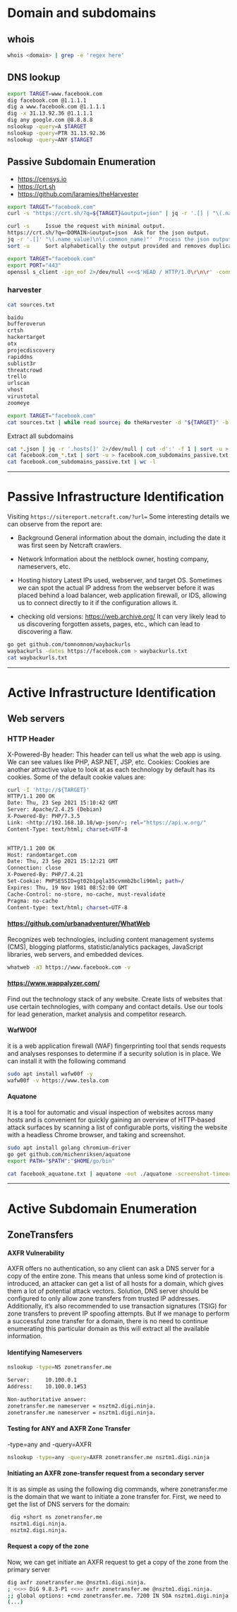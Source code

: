 
# Domain and subdomains
## whois
```bash
whois <domain> | grep -e 'regex here'
```

## DNS lookup
```bash
export TARGET=www.facebook.com
dig facebook.com @1.1.1.1
dig a www.facebook.com @1.1.1.1
dig -x 31.13.92.36 @1.1.1.1
dig any google.com @8.8.8.8
nslookup -query=A $TARGET
nslookup -query=PTR 31.13.92.36
nslookup -query=ANY $TARGET
```

## Passive Subdomain Enumeration
- https://censys.io
- https://crt.sh
- https://github.com/laramies/theHarvester

```bash
export TARGET="facebook.com"
curl -s "https://crt.sh/?q=${TARGET}&output=json" | jq -r '.[] | "\(.name_value)\n\(.common_name)"' | sort -u > "${TARGET}_crt.sh.txt"

curl -s 	Issue the request with minimal output.
https://crt.sh/?q=<DOMAIN>&output=json 	Ask for the json output.
jq -r '.[]' "\(.name_value)\n\(.common_name)"' 	Process the json output and print certificate's name vale and common name one per line.
sort -u 	Sort alphabetically the output provided and removes duplicates.

export TARGET="facebook.com"
export PORT="443"
openssl s_client -ign_eof 2>/dev/null <<<$'HEAD / HTTP/1.0\r\n\r' -connect "${TARGET}:${PORT}" | openssl x509 -noout -text -in - | grep 'DNS' | sed -e 's|DNS:|\n|g' -e 's|^\*.*||g' | tr -d ',' | sort -u
```

### harvester
```bash
cat sources.txt

baidu
bufferoverun
crtsh
hackertarget
otx
projecdiscovery
rapiddns
sublist3r
threatcrowd
trello
urlscan
vhost
virustotal
zoomeye
```
```bash
export TARGET="facebook.com"
cat sources.txt | while read source; do theHarvester -d "${TARGET}" -b $source -f "${source}_${TARGET}";done
```
Extract all subdomains
```bash
cat *.json | jq -r '.hosts[]' 2>/dev/null | cut -d':' -f 1 | sort -u > "${TARGET}_theHarvester.txt"
cat facebook.com_*.txt | sort -u > facebook.com_subdomains_passive.txt
cat facebook.com_subdomains_passive.txt | wc -l
```
---------------------------------------------------------------
# Passive Infrastructure Identification
Visiting ```https://sitereport.netcraft.com/?url=```
Some interesting details we can observe from the report are:
- Background 	General information about the domain, including the date it was first seen by Netcraft crawlers.
- Network 	Information about the netblock owner, hosting company, nameservers, etc.
- Hosting history 	Latest IPs used, webserver, and target OS. Sometimes we can spot the actual IP address from the webserver before it was placed behind a load balancer, web application firewall, or IDS, allowing us to connect directly to it if the configuration allows it. 

- checking old versions: https://web.archive.org/  It can very likely lead to us discovering forgotten assets, pages, etc., which can lead to discovering a flaw.
```bash
go get github.com/tomnomnom/waybackurls
waybackurls -dates https://facebook.com > waybackurls.txt
cat waybackurls.txt
```

--------------------------------------------------------------
# Active Infrastructure Identification
## Web servers
### HTTP Header
X-Powered-By header: This header can tell us what the web app is using. We can see values like PHP, ASP.NET, JSP, etc.
Cookies: Cookies are another attractive value to look at as each technology by default has its cookies. Some of the default cookie values are:
```bash
curl -I 'http://${TARGET}'
HTTP/1.1 200 OK
Date: Thu, 23 Sep 2021 15:10:42 GMT
Server: Apache/2.4.25 (Debian)
X-Powered-By: PHP/7.3.5
Link: <http://192.168.10.10/wp-json/>; rel="https://api.w.org/"
Content-Type: text/html; charset=UTF-8


HTTP/1.1 200 OK
Host: randomtarget.com
Date: Thu, 23 Sep 2021 15:12:21 GMT
Connection: close
X-Powered-By: PHP/7.4.21
Set-Cookie: PHPSESSID=gt02b1pqla35cvmmb2bcli96ml; path=/ 
Expires: Thu, 19 Nov 1981 08:52:00 GMT
Cache-Control: no-store, no-cache, must-revalidate
Pragma: no-cache
Content-type: text/html; charset=UTF-8
```
#### https://github.com/urbanadventurer/WhatWeb
Recognizes web technologies, including content management systems (CMS), blogging platforms, statistic/analytics packages, JavaScript libraries, web servers, and embedded devices.
```bash
whatweb -a3 https://www.facebook.com -v
```

#### https://www.wappalyzer.com/
Find out the technology stack of any website. Create lists of websites that use certain technologies, with company and contact details. Use our tools for lead generation, market analysis and competitor research.

#### WafW00f 
it is a web application firewall (WAF) fingerprinting tool that sends requests and analyses responses to determine if a security solution is in place. We can install it with the following command
```bash
sudo apt install wafw00f -y
wafw00f -v https://www.tesla.com
```
#### Aquatone
It is a tool for automatic and visual inspection of websites across many hosts and is convenient for quickly gaining an overview of HTTP-based attack surfaces by scanning a list of configurable ports, visiting the website with a headless Chrome browser, and taking and screenshot.
```bash
sudo apt install golang chromium-driver
go get github.com/michenriksen/aquatone
export PATH="$PATH":"$HOME/go/bin"

cat facebook_aquatone.txt | aquatone -out ./aquatone -screenshot-timeout 1000
```
--------------------------------------
# Active Subdomain Enumeration
## ZoneTransfers
#### AXFR Vulnerability 
AXFR offers no authentication, so any client can ask a DNS server for a copy of the entire zone. This means that unless some kind of protection is introduced, an attacker can get a list of all hosts for a domain, which gives them a lot of potential attack vectors. Solution, DNS server should be configured to only allow zone transfers from trusted IP addresses. Additionally, it’s also recommended to use transaction signatures (TSIG) for zone transfers to prevent IP spoofing attempts. But If we manage to perform a successful zone transfer for a domain, there is no need to continue enumerating this particular domain as this will extract all the available information.

#### Identifying Nameservers 
```bash
nslookup -type=NS zonetransfer.me

Server:		10.100.0.1
Address:	10.100.0.1#53

Non-authoritative answer:
zonetransfer.me	nameserver = nsztm2.digi.ninja.
zonetransfer.me	nameserver = nsztm1.digi.ninja.
```
#### Testing for ANY and AXFR Zone Transfer
-type=any and -query=AXFR
```bash
nslookup -type=any -query=AXFR zonetransfer.me nsztm1.digi.ninja
```
#### Initiating an AXFR zone-transfer request from a secondary server 
It is as simple as using the following dig commands, where zonetransfer.me is the domain that we want to initiate a zone transfer for. First, we need to get the list of DNS servers for the domain:
```bash
 dig +short ns zonetransfer.me
 nsztm1.digi.ninja.
 nsztm2.digi.ninja.
 ```
 #### Request a copy of the zone
 Now, we can get initiate an AXFR request to get a copy of the zone from the primary server
 ```bash
 dig axfr zonetransfer.me @nsztm1.digi.ninja.
 ; <<>> DiG 9.8.3-P1 <<>> axfr zonetransfer.me @nsztm1.digi.ninja. 
;; global options: +cmd zonetransfer.me. 7200 IN SOA nsztm1.digi.ninja. robin.digi.ninja. 2017042001 172800 900 1209600 3600 
(...)
 ```

